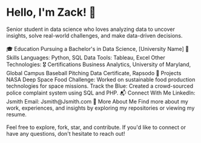 <h1>Hello, I'm Zack! 👋</h1>
Senior student in data science who loves analyzing data to uncover insights, solve real-world challenges, and make data-driven decisions.
<br>
<br>
🎓 Education
Pursuing a Bachelor's in Data Science, [University Name]
🧰 Skills
Languages: Python, SQL
Data Tools: Tableau, Excel
Other Technologies: 
🎖 Certifications
Business Analytics, University of Maryland, Global Campus
Baseball Pitching Data Certificate, Rapsodo
🚀 Projects
NASA Deep Space Food Challenge: Worked on sustainable food production technologies for space missions.
Track the Blue: Created a crowd-sourced police complaint system using SQL and PHP.
📬 Connect With Me
LinkedIn: Jsmith
Email: Jsmith@Jsmith.com
📜 More About Me
Find more about my work, experiences, and insights by exploring my repositories or viewing my resume.
<br>
<br>
Feel free to explore, fork, star, and contribute. If you'd like to connect or have any questions, don't hesitate to reach out!






<!---
imZackAdams/imZackAdams is a ✨ special ✨ repository because its `README.md` (this file) appears on your GitHub profile.
You can click the Preview link to take a look at your changes.
--->
